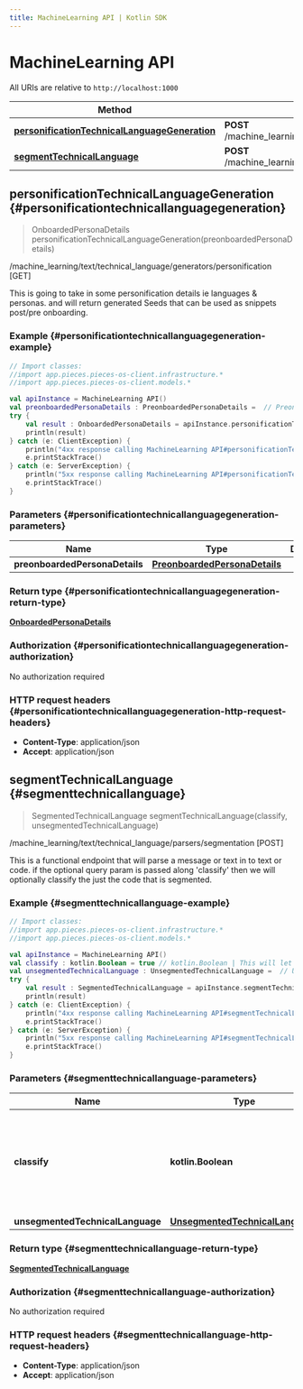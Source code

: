 ```yaml
---
title: MachineLearning API | Kotlin SDK
---
```


# MachineLearning API

All URIs are relative to `http://localhost:1000`

Method | HTTP request | Description
------------- | ------------- | -------------
[**personificationTechnicalLanguageGeneration**](#personificationtechnicallanguagegeneration) | **POST** /machine_learning/text/technical_language/generators/personification | /machine_learning/text/technical_language/generators/personification [GET]
[**segmentTechnicalLanguage**](#segmenttechnicallanguage) | **POST** /machine_learning/text/technical_language/parsers/segmentation | /machine_learning/text/technical_language/parsers/segmentation [POST]


## **personificationTechnicalLanguageGeneration** {#personificationtechnicallanguagegeneration}
> OnboardedPersonaDetails personificationTechnicalLanguageGeneration(preonboardedPersonaDetails)

/machine_learning/text/technical_language/generators/personification [GET]

This is going to take in some personification details ie languages &amp; personas.  and will return generated Seeds that can be used as snippets post/pre onboarding.

### Example {#personificationtechnicallanguagegeneration-example}
```kotlin
// Import classes:
//import app.pieces.pieces-os-client.infrastructure.*
//import app.pieces.pieces-os-client.models.*

val apiInstance = MachineLearning API()
val preonboardedPersonaDetails : PreonboardedPersonaDetails =  // PreonboardedPersonaDetails | 
try {
    val result : OnboardedPersonaDetails = apiInstance.personificationTechnicalLanguageGeneration(preonboardedPersonaDetails)
    println(result)
} catch (e: ClientException) {
    println("4xx response calling MachineLearning API#personificationTechnicalLanguageGeneration")
    e.printStackTrace()
} catch (e: ServerException) {
    println("5xx response calling MachineLearning API#personificationTechnicalLanguageGeneration")
    e.printStackTrace()
}
```

### Parameters {#personificationtechnicallanguagegeneration-parameters}

Name | Type | Description  | Notes
------------- | ------------- | ------------- | -------------
 **preonboardedPersonaDetails** | [**PreonboardedPersonaDetails**](../models/PreonboardedPersonaDetails)|  | [optional]

### Return type {#personificationtechnicallanguagegeneration-return-type}

[**OnboardedPersonaDetails**](../models/OnboardedPersonaDetails)

### Authorization {#personificationtechnicallanguagegeneration-authorization}

No authorization required

### HTTP request headers {#personificationtechnicallanguagegeneration-http-request-headers}

 - **Content-Type**: application/json
 - **Accept**: application/json

## **segmentTechnicalLanguage** {#segmenttechnicallanguage}
> SegmentedTechnicalLanguage segmentTechnicalLanguage(classify, unsegmentedTechnicalLanguage)

/machine_learning/text/technical_language/parsers/segmentation [POST]

This is a functional endpoint that will parse a message or text in to text or code.  if the optional query param is passed along &#39;classify&#39; then we will optionally classify the just the code that is segmented.

### Example {#segmenttechnicallanguage-example}
```kotlin
// Import classes:
//import app.pieces.pieces-os-client.infrastructure.*
//import app.pieces.pieces-os-client.models.*

val apiInstance = MachineLearning API()
val classify : kotlin.Boolean = true // kotlin.Boolean | This will let us know if you want us to classifiy your code, this is default to false.
val unsegmentedTechnicalLanguage : UnsegmentedTechnicalLanguage =  // UnsegmentedTechnicalLanguage | 
try {
    val result : SegmentedTechnicalLanguage = apiInstance.segmentTechnicalLanguage(classify, unsegmentedTechnicalLanguage)
    println(result)
} catch (e: ClientException) {
    println("4xx response calling MachineLearning API#segmentTechnicalLanguage")
    e.printStackTrace()
} catch (e: ServerException) {
    println("5xx response calling MachineLearning API#segmentTechnicalLanguage")
    e.printStackTrace()
}
```

### Parameters {#segmenttechnicallanguage-parameters}

Name | Type | Description  | Notes
------------- | ------------- | ------------- | -------------
 **classify** | **kotlin.Boolean**| This will let us know if you want us to classifiy your code, this is default to false. | [optional]
 **unsegmentedTechnicalLanguage** | [**UnsegmentedTechnicalLanguage**](../models/UnsegmentedTechnicalLanguage)|  | [optional]

### Return type {#segmenttechnicallanguage-return-type}

[**SegmentedTechnicalLanguage**](../models/SegmentedTechnicalLanguage)

### Authorization {#segmenttechnicallanguage-authorization}

No authorization required

### HTTP request headers {#segmenttechnicallanguage-http-request-headers}

 - **Content-Type**: application/json
 - **Accept**: application/json

